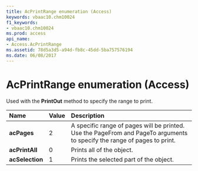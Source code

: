 ```yaml
---
title: AcPrintRange enumeration (Access)
keywords: vbaac10.chm10024
f1_keywords:
- vbaac10.chm10024
ms.prod: access
api_name:
- Access.AcPrintRange
ms.assetid: 78d5a3d5-a94d-fb8c-45dd-5ba757576194
ms.date: 06/08/2017
---
```



# AcPrintRange enumeration (Access)

Used with the  **PrintOut** method to specify the range to print.



|Name|Value|Description|
|:-----|:-----|:-----|
|**acPages**|2|A specific range of pages will be printed. Use the PageFrom and PageTo arguments to specify the range of pages to print.|
|**acPrintAll**|0|Prints all of the object.|
|**acSelection**|1|Prints the selected part of the object.|

